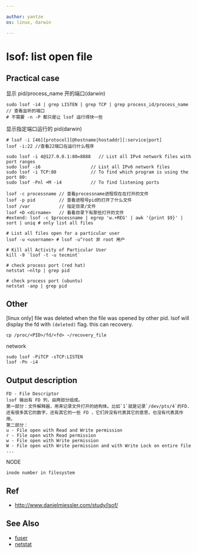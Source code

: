 ```yaml
---

author: yantze
os: linux, darwin

---
```



lsof: list open file
====================

Practical case
--------------

显示 pid/process_name 开的端口(darwin)
```
sudo lsof -i4 | grep LISTEN | grep TCP | grep process_id/process_name  // 查看监听的端口
# 不需要 -n -P 都只是让 lsof 运行得快一些
```

显示指定端口运行的 pid(darwin)
```
# lsof -i [46][protocol][@hostname|hostaddr][:service|port]
lsof -i:22 //查看22端口在运行什么程序

sudo lsof -i 4@127.0.0.1:80=8888   // List all IPv4 network files with port ranges
sudo lsof -i6                   // List all IPv6 network files
sudo lsof -i TCP:80             // To find which program is using the port 80:
sudo lsof -Pnl +M -i4           // To find listening ports

lsof -c processname // 查看processname进程现在在打开的文件
lsof -p pid         // 查看进程号pid的打开了什么文件
lsof /var           // 指定目录/文件
lsof +D <dirname>   // 看看目录下有那些打开的文件
#extend: lsof -c $processname | egrep 'w.+REG' | awk '{print $9}' | sort | uniq # only list all files

# List all files open for a particular user
lsof -u <username> # lsof -u^root 非 root 用户

# Kill all Activity of Particular User
kill -9 `lsof -t -u tecmint`

# check process port (red hat)
netstat –nltp | grep pid

# check process port (ubuntu)
netstat -anp | grep pid
```

Other
-----
[linux only] file was deleted  when the file was opened by other pid. lsof will display the fd with `(deleted)` flag. this can recovery.
```
cp /proc/<PID>/fd/<fd> ~/recovery_file
```

network
```
sudo lsof -PiTCP -sTCP:LISTEN
lsof -Pn -i4
```


Output description
------------------
```
FD - File Descriptor
lsof 输出有 FD 列，由两部分组成。
第一部分：文件解释器，用来记录文件打开的结构体。比如`1`就是记录`/dev/pts/4`的FD.还有很多其它的数字，还有其它的一些 FD ，它们并没有代表其它的意思，也没有代表其作用。
第二部分：
u - File open with Read and Write permission
r - File open with Read permission
w - File open with Write permission
W - File open with Write permission and with Write Lock on entire file
...
```
NODE
```
inode number in filesystem
```

Ref
---
* http://www.danielmiessler.com/study/lsof/

See Also
--------
* [fuser](./fuser.md)
* [netstat](./netstat.md)
